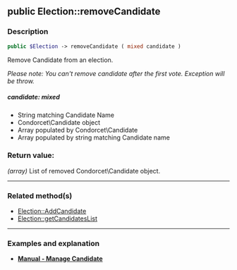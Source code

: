 ## public Election::removeCandidate

### Description    

```php
public $Election -> removeCandidate ( mixed candidate )
```

Remove Candidate from an election.

*Please note: You can't remove candidate after the first vote. Exception will be throw.*    


##### **candidate:** *mixed*   
* String matching Candidate Name
* Condorcet\Candidate object
* Array populated by Condorcet\Candidate
* Array populated by string matching Candidate name    



### Return value:   

*(array)* List of removed Condorcet\Candidate object.


---------------------------------------

### Related method(s)      

* [Election::AddCandidate](../Election%20Class/public%20Election--AddCandidate.md)    
* [Election::getCandidatesList](../Election%20Class/public%20Election--getCandidatesList.md)    

---------------------------------------

### Examples and explanation

* **[Manual - Manage Candidate](https://github.com/julien-boudry/Condorcet/wiki/II-%23-A.-Create-an-Election-%23-2.-Create-Candidates)**    
